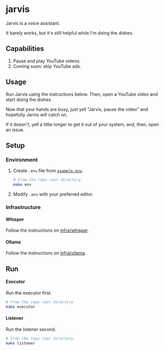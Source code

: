 # jarvis

Jarvis is a voice assistant.

It barely works, but it's still helpful while I'm doing the dishes.

## Capabilities

1. Pause and play YouTube videos.
1. Coming soon: skip YouTube ads.

## Usage

Run Jarvis using the instructions below. Then, open a YouTube video and start doing the dishes.

Now that your hands are busy, just yell "Jarvis, pause the video" and hopefully Jarvis will catch on.

If it doesn't, yell a little longer to get it out of your system, and, then, open an issue.

## Setup

### Environment

1. Create `.env` file from [`example.env`](./example.env).
   ```bash
   # From the repo root directory
   make env
   ```
1. Modify `.env` with your preferred editor.

### Infrastructure

#### Whisper

Follow the instructions on [infra/whisper](./infra/whisper/README.md).

#### Ollama

Follow the instructions on [infra/ollama](./infra/ollama/README.md).

## Run

#### Executor

Run the executor first.

```bash
# From the repo root directory
make executor
```

#### Listener

Run the listener second.

```bash
# From the repo root directory
make listener
```
